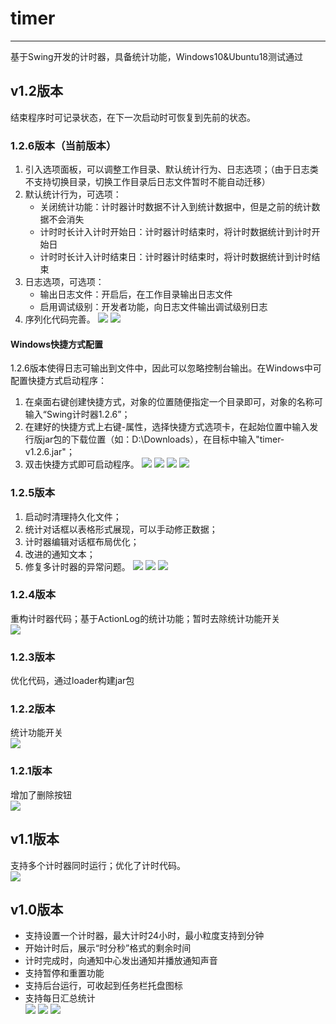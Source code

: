 # timer

------------
基于Swing开发的计时器，具备统计功能，Windows10&Ubuntu18测试通过<br>

## v1.2版本
结束程序时可记录状态，在下一次启动时可恢复到先前的状态。

### 1.2.6版本（当前版本）
1. 引入选项面板，可以调整工作目录、默认统计行为、日志选项；（由于日志类不支持切换目录，切换工作目录后日志文件暂时不能自动迁移）
2. 默认统计行为，可选项：
   - 关闭统计功能：计时器计时数据不计入到统计数据中，但是之前的统计数据不会消失
   - 计时时长计入计时开始日：计时器计时结束时，将计时数据统计到计时开始日
   - 计时时长计入计时结束日：计时器计时结束时，将计时数据统计到计时结束
3. 日志选项，可选项：
   - 输出日志文件：开启后，在工作目录输出日志文件
   - 启用调试级别：开发者功能，向日志文件输出调试级别日志
4. 序列化代码完善。
![](readme/v1.2/1.2.6-option-general.png)
![](readme/v1.2/1.2.6-option-advanced.png)
#### Windows快捷方式配置
1.2.6版本使得日志可输出到文件中，因此可以忽略控制台输出。在Windows中可配置快捷方式启动程序：<br>
1. 在桌面右键创建快捷方式，对象的位置随便指定一个目录即可，对象的名称可输入“Swing计时器1.2.6”；
2. 在建好的快捷方式上右键-属性，选择快捷方式选项卡，在起始位置中输入发行版jar包的下载位置（如：D:\Downloads），在目标中输入"timer-v1.2.6.jar"；
3. 双击快捷方式即可启动程序。
![](readme/v1.2/1.2.6-quick-1.png)
![](readme/v1.2/1.2.6-quick-2.png)
![](readme/v1.2/1.2.6-quick-3.png)
![](readme/v1.2/1.2.6-quick-4.png)

### 1.2.5版本
1. 启动时清理持久化文件；
2. 统计对话框以表格形式展现，可以手动修正数据；
3. 计时器编辑对话框布局优化；
4. 改进的通知文本；
5. 修复多计时器的异常问题。
![](readme/v1.2/1.2.5-reset-dialog.png)
![](readme/v1.2/1.2.5-nofication.png)
![](readme/v1.2/1.2.5-stat.png)
### 1.2.4版本
重构计时器代码；基于ActionLog的统计功能；暂时去除统计功能开关<br>
![](readme/v1.2/1.2.4-stat.png)
### 1.2.3版本
优化代码，通过loader构建jar包
### 1.2.2版本
统计功能开关<br>
![](readme/v1.2/stat-option.png)
### 1.2.1版本
增加了删除按钮<br>
![](readme/v1.2/add-delete-button.png)

## v1.1版本
支持多个计时器同时运行；优化了计时代码。<br>
![](readme/v1.1/multiple-timers.png)

## v1.0版本
- 支持设置一个计时器，最大计时24小时，最小粒度支持到分钟
- 开始计时后，展示“时分秒”格式的剩余时间
- 计时完成时，向通知中心发出通知并播放通知声音
- 支持暂停和重置功能
- 支持后台运行，可收起到任务栏托盘图标
- 支持每日汇总统计<br>
  ![](readme/v1.0/counting.png)
  ![](readme/v1.0/statistic.png)
  ![](readme/v1.0/notice.png)